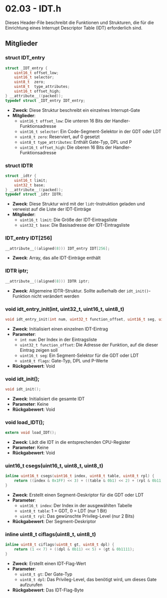 # 02.03 - IDT.h
Dieses Header-File beschreibt die Funktionen und Strukturen, die für die Einrichtung eines Interrupt Descriptor Table (IDT) erforderlich sind.

## Mitglieder
### struct IDT_entry
```c
struct _IDT_entry {
	uint16_t offset_low;        	
   	uint16_t selector;        	
   	uint8_t  zero;            	
   	uint8_t  type_attributes; 	
   	uint16_t offset_high;        	
} __attribute__((packed));
typedef struct _IDT_entry IDT_entry;
```
- **Zweck**: Diese Struktur beschreibt ein einzelnes Interrupt-Gate  
- **Mitglieder**:  
    - `uint16_t offset_low`: Die unteren 16 Bits der Handler-Funktionsadresse  
    - `uint16_t selector`: Ein Code-Segment-Selektor in der GDT oder LDT  
    - `uint8_t zero`: Reserviert, auf 0 gesetzt  
    - `uint8_t type_attributes`: Enthält Gate-Typ, DPL und P  
    - `uint16_t offset_high`: Die oberen 16 Bits der Handler-Funktionsadresse  

### struct IDTR
```c
struct _idtr {
	uint16_t limit;
	uint32_t base;
} __attribute__((packed));
typedef struct _idtr IDTR;
```
- **Zweck**: Diese Struktur wird mit der `lidt`-Instruktion geladen und verweist auf die Liste der IDT-Einträge  
- **Mitglieder**:  
    - `uint16_t limit`: Die Größe der IDT-Eintragsliste  
    - `uint32_t base`: Die Basisadresse der IDT-Eintragsliste  

### IDT_entry IDT[256]
```c
__attribute__((aligned(8))) IDT_entry IDT[256];
```
- **Zweck**: Array, das alle IDT-Einträge enthält  

### IDTR iptr;
```c
__attribute__((aligned(8))) IDTR iptr;
```
- **Zweck**: Allgemeine IDTR-Struktur. Sollte außerhalb der `idt_init()`-Funktion nicht verändert werden  

### void idt_entry_init(int, uint32_t, uint16_t, uint8_t)
```c
void idt_entry_init(int num, uint32_t function_offset, uint16_t seg, uint8_t flags);
```
- **Zweck**: Initialisiert einen einzelnen IDT-Eintrag  
- **Parameter**:  
    - `int num`: Der Index in der Eintragsliste  
    - `uint32_t function_offset`: Die Adresse der Funktion, auf die dieser Eintrag zeigen soll  
    - `uint16_t seg`: Ein Segment-Selektor für die GDT oder LDT  
    - `uint8_t flags`: Gate-Typ, DPL und P-Werte  
- **Rückgabewert**: Void  

### void idt_init();
```c
void idt_init();
```
- **Zweck**: Initialisiert die gesamte IDT  
- **Parameter**: Keine  
- **Rückgabewert**: Void  

### void load_IDT();
```c
extern void load_IDT();
```
- **Zweck**: Lädt die IDT in die entsprechenden CPU-Register  
- **Parameter**: Keine  
- **Rückgabewert**: Void  

### uint16_t csegs(uint16_t, uint8_t, uint8_t) 
```c
inline uint16_t csegs(uint16_t index, uint8_t table, uint8_t rpl) {
	return ((index & 0x1FF) << 3) + ((table & 0b1) << 2) + (rpl & 0b11);
}
```
- **Zweck**: Erstellt einen Segment-Deskriptor für die GDT oder LDT  
- **Parameter**:  
    - `uint16_t index`: Der Index in der ausgewählten Tabelle  
    - `uint8_t table`: 1 = GDT, 0 = LDT (nur 1 Bit)  
    - `uint8_t rpl`: Das gewünschte Privileg-Level (nur 2 Bits)  
- **Rückgabewert**: Der Segment-Deskriptor  

### inline uint8_t ciflags(uint8_t, uint8_t)
```c
inline uint8_t ciflags(uint8_t gt, uint8_t dpl) {
	return (1 << 7) + ((dpl & 0b11) << 5) + (gt & 0b1111);
}
```
- **Zweck**: Erstellt einen IDT-Flag-Wert  
- **Parameter**:  
    - `uint8_t gt`: Der Gate-Typ  
    - `uint8_t dpl`: Das Privileg-Level, das benötigt wird, um dieses Gate aufzurufen  
- **Rückgabewert**: Das IDT-Flag-Byte  